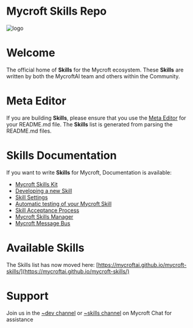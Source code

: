 # Mycroft Skills Repo
![logo](https://avatars1.githubusercontent.com/u/14171097?v=4&s=200 "Logo")

# Welcome

The official home of **Skills** for the Mycroft ecosystem.  These **Skills** are written by both the MycroftAI team and others within the Community.

# Meta Editor

If you are building **Skills**, please ensure that you use the [Meta Editor](https://rawgit.com/MycroftAI/mycroft-skills/18.08/meta_editor.html) for your README.md file. The **Skills** list is generated from parsing the README.md files. 

# Skills Documentation

If you want to write **Skills** for Mycroft, Documentation is available: 

* [Mycroft Skills Kit](https://mycroft.ai/documentation/skills/msk/)
* [Developing a new Skill](https://mycroft.ai/documentation/skills/introduction-developing-skills/)
* [Skill Settings](https://mycroft.ai/documentation/skills/skill-settings/)
* [Automatic testing of your Mycroft Skill](https://mycroft.ai/documentation/skills/automatic-testing/)
* [Skill Acceptance Process](https://mycroft.ai/documentation/skills/skills-acceptance-process/)
* [Mycroft Skills Manager](https://mycroft.ai/documentation/msm/)
* [Mycroft Message Bus](https://mycroft.ai/documentation/message-bus/)

# Available Skills

The Skills list has now moved here: [https://mycroftai.github.io/mycroft-skills/](https://mycroftai.github.io/mycroft-skills/)

# Support 

Join us in the [~dev channel](https://chat.mycroft.ai/community/channels/dev) or [~skills channel](https://chat.mycroft.ai/community/channels/skills) on Mycroft Chat for assistance
